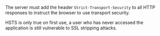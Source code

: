 The server must add the header `Strict-Transport-Security` to all HTTP
responses to instruct the browser to use transport security.

HSTS is only true on first use, a user who has never accessed the application is still vulnerable to SSL stripping attacks.
